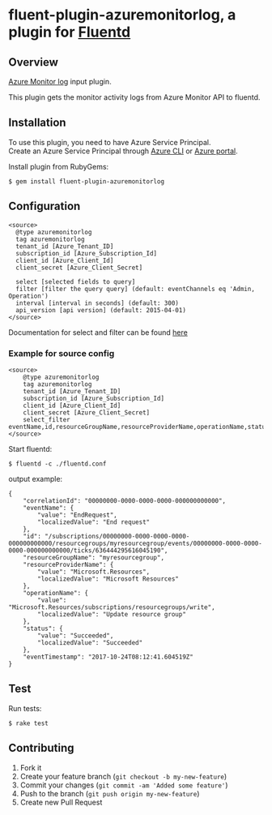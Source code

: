 # fluent-plugin-azuremonitorlog, a plugin for [Fluentd](http://fluentd.org) 
## Overview

[Azure Monitor log](https://docs.microsoft.com/en-us/rest/api/monitor/ActivityLogs/List) input plugin. 

This plugin gets the monitor activity logs from Azure Monitor API to fluentd.

## Installation

To use this plugin, you need to have Azure Service Principal.<br/>
Create an Azure Service Principal through [Azure CLI](https://docs.microsoft.com/en-us/cli/azure/create-an-azure-service-principal-azure-cli?toc=%2fazure%2fazure-resource-manager%2ftoc.json) or [Azure portal](https://docs.microsoft.com/en-us/azure/azure-resource-manager/resource-group-create-service-principal-portal).

Install plugin from RubyGems:
```
$ gem install fluent-plugin-azuremonitorlog
```

## Configuration

```config
<source>
  @type azuremonitorlog
  tag azuremonitorlog
  tenant_id [Azure_Tenant_ID]
  subscription_id [Azure_Subscription_Id]
  client_id [Azure_Client_Id]
  client_secret [Azure_Client_Secret]
  
  select [selected fields to query]
  filter [filter the query query] (default: eventChannels eq 'Admin, Operation')
  interval [interval in seconds] (default: 300)
  api_version [api version] (default: 2015-04-01)
</source>
```

Documentation for select and filter can be found [here](https://docs.microsoft.com/en-us/rest/api/monitor/ActivityLogs/List#activitylogs_list_uri_parameters)

### Example for source config

```config
<source>
    @type azuremonitorlog
    tag azuremonitorlog
    tenant_id [Azure_Tenant_ID]
    subscription_id [Azure_Subscription_Id]
    client_id [Azure_Client_Id]
    client_secret [Azure_Client_Secret]
    select_filter eventName,id,resourceGroupName,resourceProviderName,operationName,status,eventTimestamp,correlationId,submissionTimestamp,level
</source>

```
Start fluentd:

```
$ fluentd -c ./fluentd.conf
```

output example: 
```
{
	"correlationId": "00000000-0000-0000-0000-000000000000",
	"eventName": {
		"value": "EndRequest",
		"localizedValue": "End request"
	},
	"id": "/subscriptions/00000000-0000-0000-0000-000000000000/resourcegroups/myresourcegroup/events/00000000-0000-0000-0000-000000000000/ticks/636444295616045190",
	"resourceGroupName": "myresourcegroup",
	"resourceProviderName": {
		"value": "Microsoft.Resources",
		"localizedValue": "Microsoft Resources"
	},
	"operationName": {
		"value": "Microsoft.Resources/subscriptions/resourcegroups/write",
		"localizedValue": "Update resource group"
	},
	"status": {
		"value": "Succeeded",
		"localizedValue": "Succeeded"
	},
	"eventTimestamp": "2017-10-24T08:12:41.604519Z"
}
```

## Test

Run tests:

```
$ rake test
```

## Contributing

1. Fork it
2. Create your feature branch (`git checkout -b my-new-feature`)
3. Commit your changes (`git commit -am 'Added some feature'`)
4. Push to the branch (`git push origin my-new-feature`)
5. Create new Pull Request

